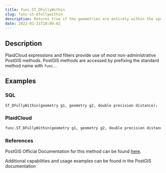 ```yaml
---
title: func.ST_DFullyWithin
slug: func-st-dfullywithin
description: Returns true if the geometries are entirely within the specified distance of one another
date: 2022-01-31T10:09:02
---
```



## Description


PlaidCloud expressions and filters provide use of most non-administrative PostGIS methods. PostGIS methods are accessed by prefixing the standard method name with `func.`.



## Examples


### SQL



```
ST_DFullyWithin(geometry g1, geometry g2, double precision distance);
```


### PlaidCloud



```python
func.ST_DFullyWithin(geometry g1, geometry g2, double precision distance)
```


### References


PostGIS Official Documentation for this method can be found [here](https://postgis.net/docs/manual-3.1/ST_DFullyWithin.html).



Additional capabilities and usage examples can be found in the PostGIS documentation

